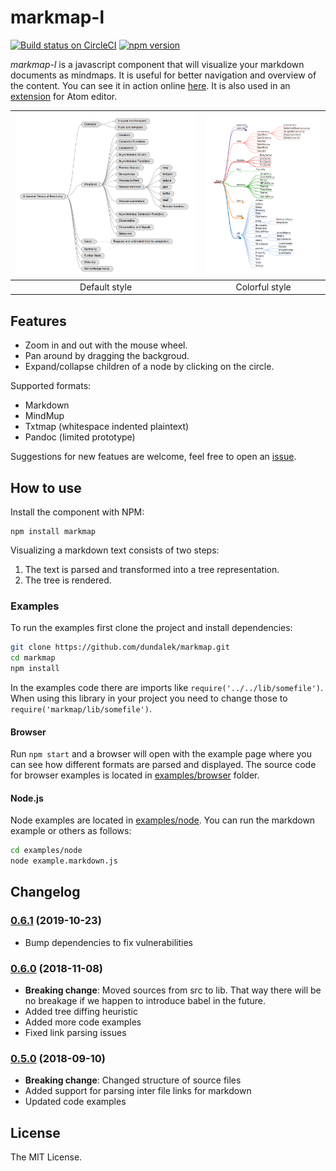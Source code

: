 
# markmap-l

[![Build status on CircleCI](https://circleci.com/gh/dundalek/markmap.svg?style=shield)](https://circleci.com/gh/dundalek/markmap) [![npm version](https://img.shields.io/npm/v/markmap.svg)](https://www.npmjs.com/package/markmap)

*markmap-l* is a javascript component that will visualize your markdown documents as mindmaps. It is useful for better navigation and overview of the content. You can see it in action online [here](http://kb.knomaton.org/multi-agent-systems/). It is also used in an [extension](https://atom.io/packages/markdown-mindmap) for Atom editor.

| ![markmap-l in action](doc/img/mindmap-screenshot2.png) | ![markmap-l in action](doc/img/mindmap-screenshot1.png) |
|:-:|:-:|
| Default style | Colorful style |


## Features

- Zoom in and out with the mouse wheel.
- Pan around by dragging the backgroud.
- Expand/collapse children of a node by clicking on the circle.

Supported formats:
- Markdown
- MindMup
- Txtmap (whitespace indented plaintext)
- Pandoc (limited prototype)

Suggestions for new featues are welcome, feel free to open an [issue](https://github.com/dundalek/markmap/issues).

## How to use

Install the component with NPM:
```
npm install markmap
```

Visualizing a markdown text consists of two steps:

1. The text is parsed and transformed into a tree representation.
2. The tree is rendered.

### Examples

To run the examples first clone the project and install dependencies:

```sh
git clone https://github.com/dundalek/markmap.git
cd markmap
npm install
```

In the examples code there are imports like `require('../../lib/somefile')`. When using this library in your project you need to change those to `require('markmap/lib/somefile')`.

#### Browser

Run `npm start` and a browser will open with the example page where you can see how different formats are parsed and displayed. The source code for browser examples is located in  [examples/browser](examples/browser) folder.

#### Node.js

Node examples are located in [examples/node](examples/node). You can run the markdown example or others as follows:

```sh
cd examples/node
node example.markdown.js
```

## Changelog

### [0.6.1](https://github.com/dundalek/markmap/compare/v0.6.0...v0.6.1) (2019-10-23)

- Bump dependencies to fix vulnerabilities

### [0.6.0](https://github.com/dundalek/markmap/compare/v0.5.0...v0.6.0) (2018-11-08)

- **Breaking change**: Moved sources from src to lib. That way there will be no breakage if we happen to introduce babel in the future.
- Added tree diffing heuristic
- Added more code examples
- Fixed link parsing issues

### [0.5.0](https://github.com/dundalek/markmap/compare/v0.4.2...v0.5.0) (2018-09-10)

- **Breaking change**: Changed structure of source files
- Added support for parsing inter file links for markdown
- Updated code examples

## License

The MIT License.
